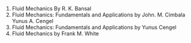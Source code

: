1. Fluid Mechanics By R. K. Bansal <br>
2. Fluid Mechanics: Fundamentals and Applications by John. M. Cimbala Yunus A. Cengel<br>
3. Fluid Mechanics: Fundamentals and Applications by Yunus Cengel<br>
4. Fluid Mechanics by Frank M. White